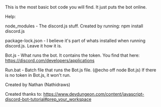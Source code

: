 This is the most basic bot code you will find.
It just puts the bot online.

Help:

node_modules        -  The discord.js stuff. Created by running: npm install discord.js


package-lock.json   -  I believe it's part of whats installed when running discord.js. Leave it how it is.


Bot.js              -  What runs the bot. It contains the token. You find that here: https://discord.com/developers/applications


Run.bat             -  Batch file that runs the Bot.js file. (@echo off   node Bot.js)  If there is no token in Bot.js, it won't run.




Created by 
Nathan (Nathidraws)

Created thanks to:
https://www.devdungeon.com/content/javascript-discord-bot-tutorial#prep_your_workspace

